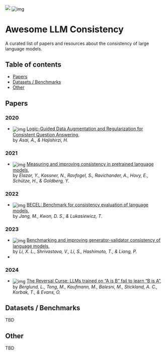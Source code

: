 <img src="https://awesome.re/badge.svg"/> <img src=https://img.shields.io/badge/PRs-welcome-green alt="img" style="zoom:100%; vertical-align: middle" />
# Awesome LLM Consistency
A curated list of papers and resources about the consistency of large language models.

## Table of contents
- [Papers](#papers)
- [Datasets / Benchmarks](#datasets--benchmarks)
- [Other](#other)

## Papers
### 2020
- <img src=https://img.shields.io/badge/ACL-blue alt="img" style="zoom:100%; vertical-align: middle" /> <a href="https://aclanthology.org/2020.acl-main.499/" target="_blank">Logic-Guided Data Augmentation and Regularization for Consistent Question Answering</a>, </br>by *Asai, A., & Hajishirzi, H.*

### 2021
- <img src=https://img.shields.io/badge/TACL-blue alt="img" style="zoom:100%; vertical-align: middle" /> <a href="https://aclanthology.org/2021.tacl-1.60" target="_blank">Measuring and improving consistency in pretrained language models</a>, </br>by *Elazar, Y., Kassner, N., Ravfogel, S., Ravichander, A., Hovy, E., Schütze, H., & Goldberg, Y.*

### 2022
- <img src=https://img.shields.io/badge/COLING-blue alt="img" style="zoom:100%; vertical-align: middle" /> <a href="https://aclanthology.org/2022.coling-1.324.pdf" target="_blank">BECEL: Benchmark for consistency evaluation of language models</a>, </br>by *Jang, M., Kwon, D. S., & Lukasiewicz, T*.

### 2023
- <img src=https://img.shields.io/badge/ICLR-blue alt="img" style="zoom:100%; vertical-align: middle" /> <a href="https://arxiv.org/pdf/2310.01846.pdf" target="_blank">Benchmarking and improving generator-validator consistency of language models</a>, </br>by *Li, X. L., Shrivastava, V., Li, S., Hashimoto, T., & Liang, P.*
- 

### 2024
- <img src=https://img.shields.io/badge/ICLR-blue alt="img" style="zoom:100%; vertical-align: middle" /> <a href="https://openreview.net/forum?id=GPKTIktA0k" target="_blank">The Reversal Curse: LLMs trained on “A is B” fail to learn “B is A”</a>, </br>by *Berglund, L., Tong, M., Kaufmann, M., Balesni, M., Stickland, A. C., Korbak, T., & Evans, O.*

## Datasets / Benchmarks
TBD

## Other
TBD
